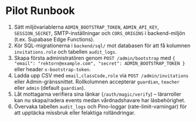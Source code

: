 # Pilot Runbook

1. Sätt miljövariablerna `ADMIN_BOOTSTRAP_TOKEN`, `ADMIN_API_KEY`, `SESSION_SECRET`, SMTP-inställningar och `CORS_ORIGINS` i backend-miljön (t.ex. Supabase Edge Functions).
2. Kör SQL-migrationerna i `backend/sql/` mot databasen för att få kolumnen `invitations.role` och tabellen `audit_logs`.
3. Skapa första administratören genom `POST /admin/bootstrap` med `{ "email": "rektorn@example.com", "secret": ADMIN_BOOTSTRAP_TOKEN }` eller header `x-bootstrap-token`.
4. Ladda upp CSV med `email,classCode,role` via `POST /admin/invitations` eller Admin-gränssnittet. Rollkolumnen accepterar `guardian`, `teacher` eller `admin` (default `guardian`).
5. Låt mottagarna verifiera sina länkar (`/auth/magic/verify`) – lärarroller kan nu skapa/radera events medan vårdnadshavare har läsbehörighet.
6. Övervaka tabellen `audit_logs` och Pino-loggar (rate-limit-varningar) för att upptäcka missbruk eller felaktiga rolländringar.
